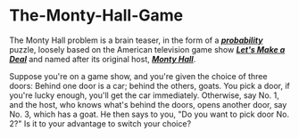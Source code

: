 # The-Monty-Hall-Game  
  
The Monty Hall problem is a brain teaser, in the form of a [***probability***](https://en.wikipedia.org/wiki/Probability) puzzle, loosely based on the American television game show [***Let's Make a Deal***](https://en.wikipedia.org/wiki/Let%27s_Make_a_Deal) and named after its original host, [***Monty Hall***](https://en.wikipedia.org/wiki/Monty_Hall).  
  
Suppose you're on a game show, and you're given the choice of three doors: Behind one door is a car; behind the others, goats. You pick a door, if you're lucky enough, you'll get the car immediately. Otherwise, say No. 1, and the host, who knows what's behind the doors, opens another door, say No. 3, which has a goat. He then says to you, "Do you want to pick door No. 2?" Is it to your advantage to switch your choice?
